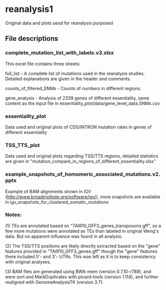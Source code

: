 # reanalysis1
Original data and plots uesd for reanalysis purposed


## File descriptions

### complete_mutation_list_with_labels.v3.xlsx

This excel file contains three sheets:

full_list - A complete list of mutations used in the reanalysis studies. Detailed explanations are given in the header and comments.

counts_of_filtered_SNMs - Counts of numbers in different regions. 

gene_analysis - Analysis of 2339 genes of different essentiality, same content as the input file in essentiality_plot/data/gene_level_data.SNMs.csv


### essentiality_plot
Data used and original plots of CDS/INTRON mutation rates in genes of different essentiality


### TSS_TTS_plot
Data used and original plots regarding TSS/TTS regions, detailed statistics are given in "mutation_compare_in_regions_of_different_essentiality.xlsx"


### example_snapshots_of_homomeric_associated_mutations.v2.pptx
Example of BAM alignments shown in IGV (http://www.broadinstitute.org/software/igv/), more snapshots are available in igv_snapshots_for_clustered_somatic_mutations


### Notes:
(1) TEs are annotated based on "TAIR10_GFF3_genes_transposons.gff", so a few more mutations were annotated as TEs than labeled in original Weng's data. But no apparent influence was found in all analysis.

(2) The TSS/TTS positions are likely directly extracted based on the "gene" features provided in "TAIR10_GFF3_genes.gff" though the "gene" features there included 5'- and 3'- UTRs. This was left as it is to keep consistency with original analyses. 

(3) BAM files are generated using BWA-mem (version 0.7.10-r789), and were sort and MarkDuplicates with picard-tools (version 1.114), and further realigned with GenomeAnalysisTK (version 3.7).
